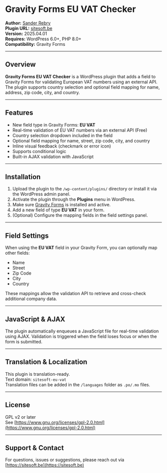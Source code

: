 # Gravity Forms EU VAT Checker

**Author:** [Sander Rebry](https://sitesoft.be)  
**Plugin URL:** [sitesoft.be](https://sitesoft.be)  
**Version:** 2025.04.01  
**Requires:** WordPress 6.0+, PHP 8.0+  
**Compatibility:** Gravity Forms

---

## Overview

**Gravity Forms EU VAT Checker** is a WordPress plugin that adds a field to Gravity Forms for validating
European VAT numbers using an external API. The plugin supports country selection and optional field mapping for name,
address, zip code, city, and country.

---

## Features

- New field type in Gravity Forms: **EU VAT**
- Real-time validation of EU VAT numbers via an external API (Free)
- Country selection dropdown included in the field
- Optional field mapping for name, street, zip code, city, and country
- Inline visual feedback (checkmark or error icon)
- Supports conditional logic
- Built-in AJAX validation with JavaScript

---

## Installation

1. Upload the plugin to the `/wp-content/plugins/` directory or install it via the WordPress admin panel.
2. Activate the plugin through the **Plugins** menu in WordPress.
3. Make sure [Gravity Forms](https://www.gravityforms.com/) is installed and active.
4. Add a new field of type **EU VAT** in your form.
5. (Optional) Configure the mapping fields in the field settings panel.

---

## Field Settings

When using the **EU VAT** field in your Gravity Form, you can optionally map other fields:

- Name
- Street
- Zip Code
- City
- Country

These mappings allow the validation API to retrieve and cross-check additional company data.

---

## JavaScript & AJAX

The plugin automatically enqueues a JavaScript file for real-time validation using AJAX. Validation is triggered when
the field loses focus or when the form is submitted.

---

## Translation & Localization

This plugin is translation-ready.  
Text domain: `sitesoft-eu-vat`  
Translation files can be added in the `/languages` folder as `.po/.mo` files.

---

## License

GPL v2 or later  
See [https://www.gnu.org/licenses/gpl-2.0.html](https://www.gnu.org/licenses/gpl-2.0.html)

---

## Support & Contact

For questions, issues or suggestions, please reach out via [https://sitesoft.be](https://sitesoft.be)
